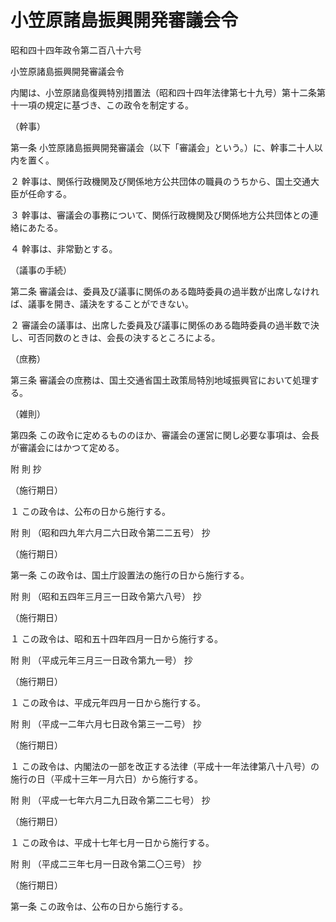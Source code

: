 # 小笠原諸島振興開発審議会令

昭和四十四年政令第二百八十六号

小笠原諸島振興開発審議会令

内閣は、小笠原諸島復興特別措置法（昭和四十四年法律第七十九号）第十二条第十一項の規定に基づき、この政令を制定する。

（幹事）

第一条 小笠原諸島振興開発審議会（以下「審議会」という。）に、幹事二十人以内を置く。

２ 幹事は、関係行政機関及び関係地方公共団体の職員のうちから、国土交通大臣が任命する。

３ 幹事は、審議会の事務について、関係行政機関及び関係地方公共団体との連絡にあたる。

４ 幹事は、非常勤とする。

（議事の手続）

第二条 審議会は、委員及び議事に関係のある臨時委員の過半数が出席しなければ、議事を開き、議決をすることができない。

２ 審議会の議事は、出席した委員及び議事に関係のある臨時委員の過半数で決し、可否同数のときは、会長の決するところによる。

（庶務）

第三条 審議会の庶務は、国土交通省国土政策局特別地域振興官において処理する。

（雑則）

第四条 この政令に定めるもののほか、審議会の運営に関し必要な事項は、会長が審議会にはかつて定める。

附 則 抄

（施行期日）

１ この政令は、公布の日から施行する。

附 則 （昭和四九年六月二六日政令第二二五号） 抄

（施行期日）

第一条 この政令は、国土庁設置法の施行の日から施行する。

附 則 （昭和五四年三月三一日政令第六八号） 抄

（施行期日）

１ この政令は、昭和五十四年四月一日から施行する。

附 則 （平成元年三月三一日政令第九一号） 抄

（施行期日）

１ この政令は、平成元年四月一日から施行する。

附 則 （平成一二年六月七日政令第三一二号） 抄

（施行期日）

１ この政令は、内閣法の一部を改正する法律（平成十一年法律第八十八号）の施行の日（平成十三年一月六日）から施行する。

附 則 （平成一七年六月二九日政令第二二七号） 抄

（施行期日）

１ この政令は、平成十七年七月一日から施行する。

附 則 （平成二三年七月一日政令第二〇三号） 抄

（施行期日）

第一条 この政令は、公布の日から施行する。
